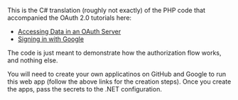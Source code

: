 <p>This is the C# translation (roughly not exactly) of the PHP code that accompanied the OAuth 2.0 tutorials here:</p>

<ul>
    <li>
        <a href="https://www.oauth.com/oauth2-servers/accessing-data/">
            Accessing Data in an OAuth Server
        </a>
    </li>
    <li>
        <a href="https://www.oauth.com/oauth2-servers/signing-in-with-google/">
            Signing in with Google
        </a>
    </li>
</ul>


<p>The code is just meant to demonstrate how the authorization flow works, and nothing else.</p>
<p>You will need to create your own applicatinos on GitHub and Google to run this web app (follow the above links for the creation steps). Once you create the apps, pass the secrets to the .NET configuration.</p>
